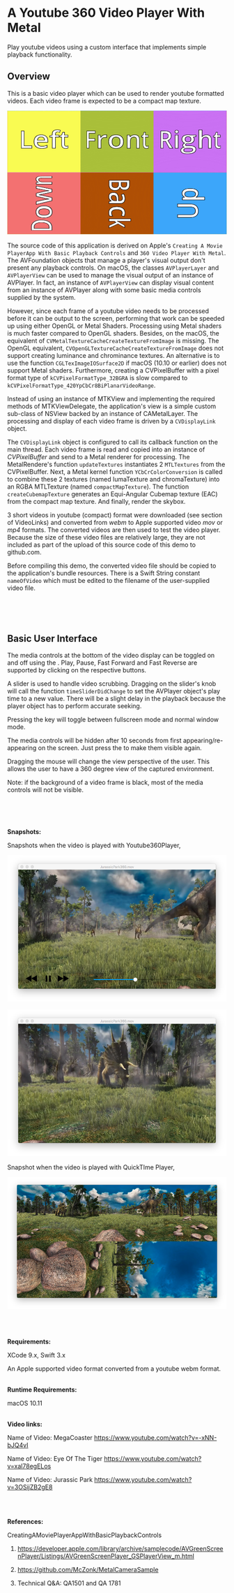 # A Youtube 360 Video Player With Metal

Play youtube videos using a custom interface that implements simple playback functionality.

## Overview

This is a basic video player which can be used to render youtube formatted videos. Each video frame is expected to be a compact map texture.

![](Documentation/after.png)

The source code of this application is derived on Apple's `Creating A Movie PlayerApp With Basic Playback Controls` and `360 Video Player With Metal`.  The AVFoundation objects that manage a player's visual output don't present any playback controls. On macOS, the classes `AVPlayerLayer` and `AVPlayerView` can be used to manage the visual output of an instance of AVPlayer. In fact, an instance of `AVPlayerView` can display visual content from an instance of AVPlayer along with some basic media controls supplied by the system.

However, since each frame of a youtube video needs to be processed before it can be output to the screen, performing that work can be speeded up using either OpenGL or Metal Shaders. Processing using Metal shaders is much faster compared to OpenGL shaders. Besides, on the macOS, the equivalent of  `CVMetalTextureCacheCreateTextureFromImage` is missing. The OpenGL equivalent, `CVOpenGLTextureCacheCreateTextureFromImage` does not support creating luminance and chrominance textures. An alternative is to use the function `CGLTexImageIOSurface2D` if macOS (10.10 or earlier) does not support Metal shaders. Furthermore, creating a CVPixelBuffer with a pixel format type of `kCVPixelFormatType_32BGRA`  is slow compared to `kCVPixelFormatType_420YpCbCr8BiPlanarVideoRange`.

Instead of using an instance of  MTKView  and implementing the required methods of MTKViewDelegate, the application's view is a simple custom sub-class of NSView backed by an instance of CAMetalLayer. The processing and display of each video frame is driven by a `CVDisplayLink` object. 


The `CVDisplayLink` object is configured to call its callback function on the main thread.  Each video frame is read and copied into an instance of *CVPixelBuffer* and send to a Metal renderer for processing. The MetalRendere's function `updateTextures` instantiates 2 `MTLTextures` from the CVPixelBuffer. Next, a Metal kernel function `YCbCrColorConversion` is called to combine these 2 textures (named lumaTexture and chromaTexture) into an RGBA MTLTexture (named `compactMapTexture`). The function `createCubemapTexture`  generates an Equi-Angular Cubemap texture (EAC) from the compact map texture. And finally, render the skybox.

3 short videos in youtube (compact) format were downloaded (see section of VideoLinks) and converted from *webm* to Apple supported video  *mov* or *mp4* formats. The converted videos are then used to test the video player. Because the size of these video files are relatively large, they are not included as part of the upload of this source code of this demo to github.com.

Before compiling this demo, the converted video file should be copied to the application's bundle resources. There is a Swift String constant `nameOfVideo` which must be edited to the filename of the user-supplied video file.

<br />
<br />
<br />

## Basic User Interface

The media controls at the bottom of the video display can be toggled on and off using the <space bar>. Play, Pause, Fast Forward and Fast Reverse are supported by clicking on the respective buttons. 

A slider is used to handle video scrubbing. Dragging on the slider's knob will call the function `timeSliderDidChange` to set the AVPlayer object's  play time to a new value. There will be a slight delay in the playback because the player object has to perform accurate seeking. 

Pressing the <ESC> key will toggle between fullscreen mode and normal window mode.

The media controls will be hidden after 10 seconds from first appearing/re-appearing on the screen. Just press the <space bar> to make them visible again.

Dragging the mouse will change the view perspective of the user. This allows the user to have a 360 degree view of the captured environment.

Note: if the background of a video frame is black, most of the media controls will not be visible.

<br />
<br />
<br />

**Snapshots:**

Snapshots when the video is played with Youtube360Player, 

![](Documentation/VideoSnapshot.png)


![](Documentation/VideoSnapshot1.png)


Snapshot when the video is played with QuickTIme Player, 

![](Documentation/QTSnapshot.png)


<br />
<br />

**Requirements:** 

XCode 9.x, Swift 3.x

An Apple supported video format converted from a youtube webm format.
<br />
<br />

**Runtime Requirements:**

macOS 10.11
<br />
<br />


**Video links:**

Name of Video: MegaCoaster
https://www.youtube.com/watch?v=-xNN-bJQ4vI

Name of Video: Eye Of The Tiger
https://www.youtube.com/watch?v=xal78egELos

Name of Video: Jurassic Park
https://www.youtube.com/watch?v=3OSijZB2gE8

<br />
<br />


**References:**

CreatingAMoviePlayerAppWithBasicPlaybackControls

1) https://developer.apple.com/library/archive/samplecode/AVGreenScreenPlayer/Listings/AVGreenScreenPlayer_GSPlayerView_m.html

2) https://github.com/McZonk/MetalCameraSample

3) Technical Q&A: QA1501 and QA 1781

